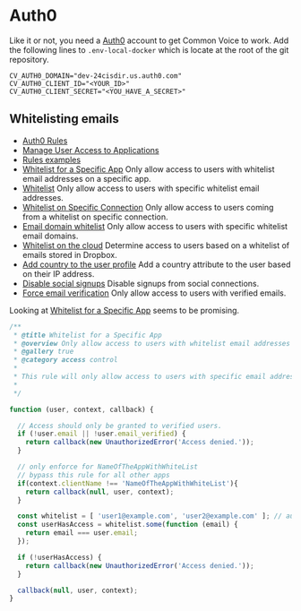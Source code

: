 # Auth0
Like it or not, you need a [Auth0](https://auth0.com/) account to get Common Voice to work.
Add the following lines to `.env-local-docker` which is locate at the root of the git repository.
```
CV_AUTH0_DOMAIN="dev-24cisdir.us.auth0.com"
CV_AUTH0_CLIENT_ID="<YOUR_ID>"
CV_AUTH0_CLIENT_SECRET="<YOU_HAVE_A_SECRET>"
```

## Whitelisting emails
* [Auth0 Rules](https://auth0.com/docs/customize/rules)
* [Manage User Access to Applications](https://auth0.com/docs/manage-users/user-accounts/manage-user-access-to-applications)
* [Rules examples](https://github.com/auth0/rules/tree/aeaf93bc058408e260192d0941a688963449d6be/src/rules)
* [Whitelist for a Specific App](https://github.com/auth0/rules/blob/aeaf93bc058408e260192d0941a688963449d6be/src/rules/simple-user-whitelist-for-app.js) Only allow access to users with whitelist email addresses on a specific app.
* [Whitelist](https://github.com/auth0/rules/blob/aeaf93bc058408e260192d0941a688963449d6be/src/rules/simple-user-whitelist.js) Only allow access to users with specific whitelist email addresses.
* [Whitelist on Specific Connection](https://github.com/auth0/rules/blob/aeaf93bc058408e260192d0941a688963449d6be/src/rules/simple-whitelist-on-a-connection.js) Only allow access to users coming from a whitelist on specific connection.
* [Email domain whitelist](https://github.com/auth0/rules/blob/aeaf93bc058408e260192d0941a688963449d6be/src/rules/simple-domain-whitelist.js) Only allow access to users with specific whitelist email domains.
* [Whitelist on the cloud](https://github.com/auth0/rules/blob/aeaf93bc058408e260192d0941a688963449d6be/src/rules/dropbox-whitelist.js) Determine access to users based on a whitelist of emails stored in Dropbox.
* [Add country to the user profile](https://github.com/auth0/rules/blob/aeaf93bc058408e260192d0941a688963449d6be/src/rules/add-country.js) Add a country attribute to the user based on their IP address.
* [Disable social signups](https://github.com/auth0/rules/blob/aeaf93bc058408e260192d0941a688963449d6be/src/rules/disable-social-signup.js) Disable signups from social connections.
* [Force email verification](https://github.com/auth0/rules/blob/aeaf93bc058408e260192d0941a688963449d6be/src/rules/email-verified.js) Only allow access to users with verified emails.

Looking at [Whitelist for a Specific App](https://github.com/auth0/rules/blob/aeaf93bc058408e260192d0941a688963449d6be/src/rules/simple-user-whitelist-for-app.js) seems to be promising.
```javascript
/**
 * @title Whitelist for a Specific App
 * @overview Only allow access to users with whitelist email addresses on a specific app
 * @gallery true
 * @category access control
 *
 * This rule will only allow access to users with specific email addresses on a specific app.
 *
 */

function (user, context, callback) {

  // Access should only be granted to verified users.
  if (!user.email || !user.email_verified) {
    return callback(new UnauthorizedError('Access denied.'));
  }

  // only enforce for NameOfTheAppWithWhiteList
  // bypass this rule for all other apps
  if(context.clientName !== 'NameOfTheAppWithWhiteList'){
    return callback(null, user, context);
  }

  const whitelist = [ 'user1@example.com', 'user2@example.com' ]; // authorized users
  const userHasAccess = whitelist.some(function (email) {
    return email === user.email;
  });

  if (!userHasAccess) {
    return callback(new UnauthorizedError('Access denied.'));
  }

  callback(null, user, context);
}
```
